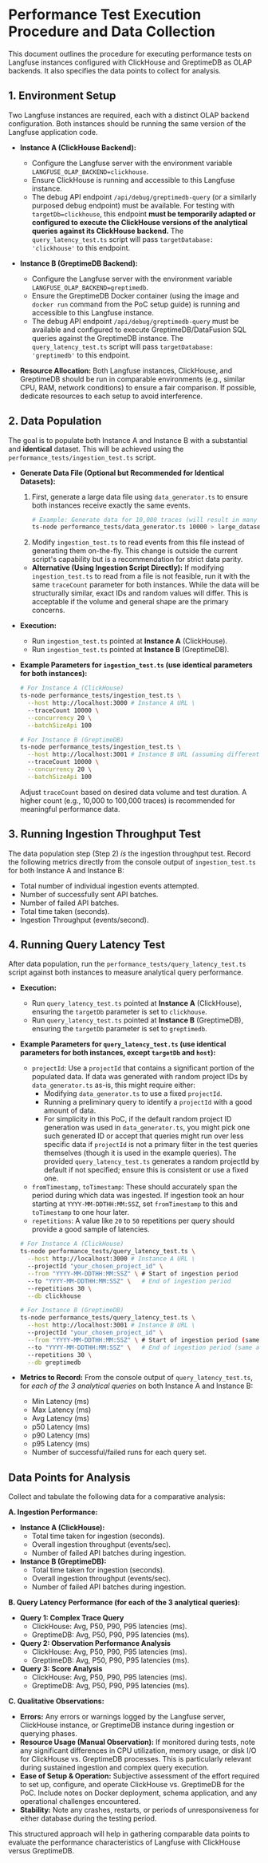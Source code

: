 # Performance Test Execution Procedure and Data Collection

This document outlines the procedure for executing performance tests on Langfuse instances configured with ClickHouse and GreptimeDB as OLAP backends. It also specifies the data points to collect for analysis.

## 1. Environment Setup

Two Langfuse instances are required, each with a distinct OLAP backend configuration. Both instances should be running the same version of the Langfuse application code.

*   **Instance A (ClickHouse Backend):**
    *   Configure the Langfuse server with the environment variable `LANGFUSE_OLAP_BACKEND=clickhouse`.
    *   Ensure ClickHouse is running and accessible to this Langfuse instance.
    *   The debug API endpoint `/api/debug/greptimedb-query` (or a similarly purposed debug endpoint) must be available. For testing with `targetDb=clickhouse`, this endpoint **must be temporarily adapted or configured to execute the ClickHouse versions of the analytical queries against its ClickHouse backend.** The `query_latency_test.ts` script will pass `targetDatabase: 'clickhouse'` to this endpoint.

*   **Instance B (GreptimeDB Backend):**
    *   Configure the Langfuse server with the environment variable `LANGFUSE_OLAP_BACKEND=greptimedb`.
    *   Ensure the GreptimeDB Docker container (using the image and `docker run` command from the PoC setup guide) is running and accessible to this Langfuse instance.
    *   The debug API endpoint `/api/debug/greptimedb-query` must be available and configured to execute GreptimeDB/DataFusion SQL queries against the GreptimeDB instance. The `query_latency_test.ts` script will pass `targetDatabase: 'greptimedb'` to this endpoint.

*   **Resource Allocation:** Both Langfuse instances, ClickHouse, and GreptimeDB should be run in comparable environments (e.g., similar CPU, RAM, network conditions) to ensure a fair comparison. If possible, dedicate resources to each setup to avoid interference.

## 2. Data Population

The goal is to populate both Instance A and Instance B with a substantial and **identical** dataset. This will be achieved using the `performance_tests/ingestion_test.ts` script.

*   **Generate Data File (Optional but Recommended for Identical Datasets):**
    1.  First, generate a large data file using `data_generator.ts` to ensure both instances receive exactly the same events.
        ```bash
        # Example: Generate data for 10,000 traces (will result in many more individual events)
        ts-node performance_tests/data_generator.ts 10000 > large_dataset.json
        ```
    2.  Modify `ingestion_test.ts` to read events from this file instead of generating them on-the-fly. This change is outside the current script's capability but is a recommendation for strict data parity.
    *   **Alternative (Using Ingestion Script Directly):** If modifying `ingestion_test.ts` to read from a file is not feasible, run it with the same `traceCount` parameter for both instances. While the data will be structurally similar, exact IDs and random values will differ. This is acceptable if the volume and general shape are the primary concerns.

*   **Execution:**
    *   Run `ingestion_test.ts` pointed at **Instance A** (ClickHouse).
    *   Run `ingestion_test.ts` pointed at **Instance B** (GreptimeDB).

*   **Example Parameters for `ingestion_test.ts` (use identical parameters for both instances):**
    ```bash
    # For Instance A (ClickHouse)
    ts-node performance_tests/ingestion_test.ts \
      --host http://localhost:3000 # Instance A URL \
      --traceCount 10000 \
      --concurrency 20 \
      --batchSizeApi 100

    # For Instance B (GreptimeDB)
    ts-node performance_tests/ingestion_test.ts \
      --host http://localhost:3001 # Instance B URL (assuming different port or host) \
      --traceCount 10000 \
      --concurrency 20 \
      --batchSizeApi 100
    ```
    Adjust `traceCount` based on desired data volume and test duration. A higher count (e.g., 10,000 to 100,000 traces) is recommended for meaningful performance data.

## 3. Running Ingestion Throughput Test

The data population step (Step 2) *is* the ingestion throughput test. Record the following metrics directly from the console output of `ingestion_test.ts` for both Instance A and Instance B:

*   Total number of individual ingestion events attempted.
*   Number of successfully sent API batches.
*   Number of failed API batches.
*   Total time taken (seconds).
*   Ingestion Throughput (events/second).

## 4. Running Query Latency Test

After data population, run the `performance_tests/query_latency_test.ts` script against both instances to measure analytical query performance.

*   **Execution:**
    *   Run `query_latency_test.ts` pointed at **Instance A** (ClickHouse), ensuring the `targetDb` parameter is set to `clickhouse`.
    *   Run `query_latency_test.ts` pointed at **Instance B** (GreptimeDB), ensuring the `targetDb` parameter is set to `greptimedb`.

*   **Example Parameters for `query_latency_test.ts` (use identical parameters for both instances, except `targetDb` and `host`):**
    *   `projectId`: Use a `projectId` that contains a significant portion of the populated data. If data was generated with random project IDs by `data_generator.ts` as-is, this might require either:
        *   Modifying `data_generator.ts` to use a fixed `projectId`.
        *   Running a preliminary query to identify a `projectId` with a good amount of data.
        *   For simplicity in this PoC, if the default random project ID generation was used in `data_generator.ts`, you might pick one such generated ID or accept that queries might run over less specific data if `projectId` is not a primary filter in the test queries themselves (though it is used in the example queries). The provided `query_latency_test.ts` generates a random projectId by default if not specified; ensure this is consistent or use a fixed one.
    *   `fromTimestamp`, `toTimestamp`: These should accurately span the period during which data was ingested. If ingestion took an hour starting at `YYYY-MM-DDTHH:MM:SSZ`, set `fromTimestamp` to this and `toTimestamp` to one hour later.
    *   `repetitions`: A value like `20` to `50` repetitions per query should provide a good sample of latencies.

    ```bash
    # For Instance A (ClickHouse)
    ts-node performance_tests/query_latency_test.ts \
      --host http://localhost:3000 # Instance A URL \
      --projectId "your_chosen_project_id" \
      --from "YYYY-MM-DDTHH:MM:SSZ" \ # Start of ingestion period
      --to "YYYY-MM-DDTHH:MM:SSZ" \   # End of ingestion period
      --repetitions 30 \
      --db clickhouse

    # For Instance B (GreptimeDB)
    ts-node performance_tests/query_latency_test.ts \
      --host http://localhost:3001 # Instance B URL \
      --projectId "your_chosen_project_id" \
      --from "YYYY-MM-DDTHH:MM:SSZ" \ # Start of ingestion period (same as above)
      --to "YYYY-MM-DDTHH:MM:SSZ" \   # End of ingestion period (same as above)
      --repetitions 30 \
      --db greptimedb
    ```

*   **Metrics to Record:** From the console output of `query_latency_test.ts`, for *each of the 3 analytical queries* on both Instance A and Instance B:
    *   Min Latency (ms)
    *   Max Latency (ms)
    *   Avg Latency (ms)
    *   p50 Latency (ms)
    *   p90 Latency (ms)
    *   p95 Latency (ms)
    *   Number of successful/failed runs for each query set.

## Data Points for Analysis

Collect and tabulate the following data for a comparative analysis:

**A. Ingestion Performance:**

*   **Instance A (ClickHouse):**
    *   Total time taken for ingestion (seconds).
    *   Overall ingestion throughput (events/sec).
    *   Number of failed API batches during ingestion.
*   **Instance B (GreptimeDB):**
    *   Total time taken for ingestion (seconds).
    *   Overall ingestion throughput (events/sec).
    *   Number of failed API batches during ingestion.

**B. Query Latency Performance (for each of the 3 analytical queries):**

*   **Query 1: Complex Trace Query**
    *   ClickHouse: Avg, P50, P90, P95 latencies (ms).
    *   GreptimeDB: Avg, P50, P90, P95 latencies (ms).
*   **Query 2: Observation Performance Analysis**
    *   ClickHouse: Avg, P50, P90, P95 latencies (ms).
    *   GreptimeDB: Avg, P50, P90, P95 latencies (ms).
*   **Query 3: Score Analysis**
    *   ClickHouse: Avg, P50, P90, P95 latencies (ms).
    *   GreptimeDB: Avg, P50, P90, P95 latencies (ms).

**C. Qualitative Observations:**

*   **Errors:** Any errors or warnings logged by the Langfuse server, ClickHouse instance, or GreptimeDB instance during ingestion or querying phases.
*   **Resource Usage (Manual Observation):** If monitored during tests, note any significant differences in CPU utilization, memory usage, or disk I/O for ClickHouse vs. GreptimeDB processes. This is particularly relevant during sustained ingestion and complex query execution.
*   **Ease of Setup & Operation:** Subjective assessment of the effort required to set up, configure, and operate ClickHouse vs. GreptimeDB for the PoC. Include notes on Docker deployment, schema application, and any operational challenges encountered.
*   **Stability:** Note any crashes, restarts, or periods of unresponsiveness for either database during the testing period.

This structured approach will help in gathering comparable data points to evaluate the performance characteristics of Langfuse with ClickHouse versus GreptimeDB.
